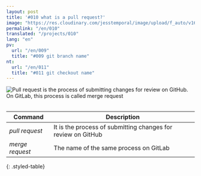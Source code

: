 ```yaml
---
layout: post
title: '#010 what is a pull request?'
image: "https://res.cloudinary.com/jesstemporal/image/upload/f_auto/v1642878595/gitfichas/en/010/thumbnail_ocubrl.jpg"
permalink: "/en/010"
translated: "/projects/010"
lang: "en"
pv:
  url: "/en/009"
  title: "#009 git branch name"
nt:
  url: "/en/011"
  title: "#011 git checkout name"
---
```


<img alt="Pull request is the process of submitting changes for review on GitHub. On GitLab, this process is called merge request" src="https://res.cloudinary.com/jesstemporal/image/upload/v1642878595/gitfichas/en/010/full_tbavvi.jpg"><br><br>

| Command | Description |
|---------|-------------|
| _pull request_ | It is the process of submitting changes for review on GitHub |
| _merge request_ | The name of the same process on GitLab |
{: .styled-table}

<!--
<br>
You might also be interested in reading this article:

<a href="https://jtemporal.com/5-dicas-para-fazer-o-seu-pull-request-brilhar/">
  <strong>5 Dicas Para Fazer o Seu Pull Request Brilhar ✨</strong>
</a>
-->